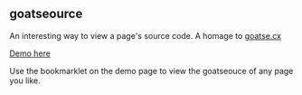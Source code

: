 ## goatseource

An interesting way to view a page's source code. A homage to [goatse.cx](http://en.wikipedia.org/wiki/Goatse.cx)

[Demo here](http://jamesmoss.co.uk/goatseource/)

Use the bookmarklet on the demo page to view the goatseouce of any page you like.
